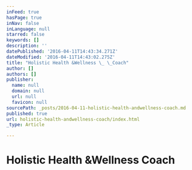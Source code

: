 ```yaml
---
inFeed: true
hasPage: true
inNav: false
inLanguage: null
starred: false
keywords: []
description: ''
datePublished: '2016-04-11T14:43:34.271Z'
dateModified: '2016-04-11T14:43:02.275Z'
title: "Holistic Health &Wellness \_ \_Coach"
author: []
authors: []
publisher:
  name: null
  domain: null
  url: null
  favicon: null
sourcePath: _posts/2016-04-11-holistic-health-andwellness-coach.md
published: true
url: holistic-health-andwellness-coach/index.html
_type: Article

---
```

# Holistic Health &Wellness    Coach
